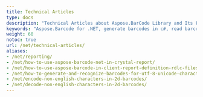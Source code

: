 ```yaml
---
title: Technical Articles
type: docs
description: "Technical Articles about Aspose.BarCode Library and Its Functionality"
keywords: "Aspose.Barcode for .NET, generate barcodes in c#, read barcodes in c#, aspose barcode info"
weight: 60
notoc: true
url: /net/technical-articles/
aliases:
- /net/reporting/
- /net/how-to-use-aspose-barcode-net-in-crystal-report/
- /net/how-to-use-aspose-barcode-in-client-report-definition-rdlc-files/
- /net/how-to-generate-and-recognize-barcodes-for-utf-8-unicode-characters/
- /net/encode-non-english-characters-in-2d-barcodes/
- /net/decode-non-english-characters-in-2d-barcodes/
---
```



